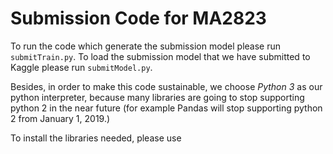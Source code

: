 # Submission Code for MA2823

To run the code which generate the submission model please run `submitTrain.py`. To load the submission model that we have submitted to Kaggle please run `submitModel.py`. 

Besides, in order to make this code sustainable, we choose *Python 3* as our python interpreter, because many libraries are going to stop supporting python 2 in the near future (for example Pandas will stop supporting python 2 from January 1, 2019.)

To install the libraries needed, please use 


